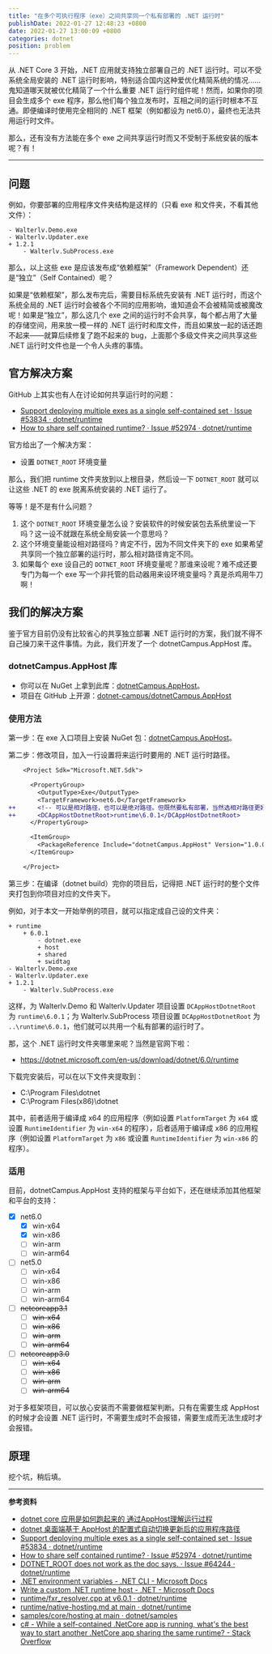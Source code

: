 ```yaml
---
title: "在多个可执行程序（exe）之间共享同一个私有部署的 .NET 运行时"
publishDate: 2022-01-27 12:48:23 +0800
date: 2022-01-27 13:00:09 +0800
categories: dotnet
position: problem
---
```


从 .NET Core 3 开始，.NET 应用就支持独立部署自己的 .NET 运行时。可以不受系统全局安装的 .NET 运行时影响，特别适合国内这种爱优化精简系统的情况……鬼知道哪天就被优化精简了一个什么重要 .NET 运行时组件呢！然而，如果你的项目会生成多个 exe 程序，那么他们每个独立发布时，互相之间的运行时根本不互通。即便编译时使用完全相同的 .NET 框架（例如都设为 net6.0），最终也无法共用运行时文件。

那么，还有没有方法能在多个 exe 之间共享运行时而又不受制于系统安装的版本呢？有！

---

<div id="toc"></div>

## 问题

例如，你要部署的应用程序文件夹结构是这样的（只看 exe 和文件夹，不看其他文件）：

```
- Walterlv.Demo.exe
- Walterlv.Updater.exe
+ 1.2.1
    - Walterlv.SubProcess.exe
```

那么，以上这些 exe 是应该发布成“依赖框架”（Framework Dependent）还是“独立”（Self Contained）呢？

如果是“依赖框架”，那么发布完后，需要目标系统先安装有 .NET 运行时，而这个系统全局的 .NET 运行时会被各个不同的应用影响，谁知道会不会被精简或被魔改呢！如果是“独立”，那么这几个 exe 之间的运行时不会共享，每个都占用了大量的存储空间，用来放一模一样的 .NET 运行时和库文件，而且如果放一起的话还跑不起来——就算后续修复了跑不起来的 bug，上面那个多级文件夹之间共享这些 .NET 运行时文件也是一个令人头疼的事情。

## 官方解决方案

GitHub 上其实也有人在讨论如何共享运行时的问题：

- [Support deploying multiple exes as a single self-contained set · Issue #53834 · dotnet/runtime](https://github.com/dotnet/runtime/issues/53834)
- [How to share self contained runtime? · Issue #52974 · dotnet/runtime](https://github.com/dotnet/runtime/issues/52974)

官方给出了一个解决方案：

- 设置 `DOTNET_ROOT` 环境变量

那么，我们把 runtime 文件夹放到以上根目录，然后设一下 `DOTNET_ROOT` 就可以让这些 .NET 的 exe 脱离系统安装的 .NET 运行了。

等等！是不是有什么问题？

1. 这个 `DOTNET_ROOT` 环境变量怎么设？安装软件的时候安装包去系统里设一下吗？这一设不就跟在系统全局安装一个意思吗？
2. 这个环境变量能设相对路径吗？肯定不行，因为不同文件夹下的 exe 如果希望共享同一个独立部署的运行时，那么相对路径肯定不同。
3. 如果每个 exe 设自己的 `DOTNET_ROOT` 环境变量呢？那谁来设呢？难不成还要专门为每一个 exe 写一个非托管的启动器用来设环境变量吗？真是杀鸡用牛刀啊！

## 我们的解决方案

鉴于官方目前仍没有比较省心的共享独立部署 .NET 运行时的方案，我们就不得不自己操刀来干这件事情。为此，我们开发了一个 dotnetCampus.AppHost 库。

### dotnetCampus.AppHost 库

- 你可以在 NuGet 上拿到此库：[dotnetCampus.AppHost](https://www.nuget.org/packages/dotnetCampus.AppHost)。
- 项目在 GitHub 上开源：[dotnet-campus/dotnetCampus.AppHost](https://github.com/dotnet-campus/dotnetCampus.AppHost)

### 使用方法

第一步：在 exe 入口项目上安装 NuGet 包：[dotnetCampus.AppHost](https://www.nuget.org/packages/dotnetCampus.AppHost)。

第二步：修改项目，加入一行设置将来运行时要用的 .NET 运行时路径。

```diff
    <Project Sdk="Microsoft.NET.Sdk">

      <PropertyGroup>
        <OutputType>Exe</OutputType>
        <TargetFramework>net6.0</TargetFramework>
++      <!-- 可以是相对路径，也可以是绝对路径。但既然要私有部署，当然选相对路径更好。这里瞎写一个 runtime\6.0.1 -->
++      <DCAppHostDotnetRoot>runtime\6.0.1</DCAppHostDotnetRoot>
      </PropertyGroup>

      <ItemGroup>
        <PackageReference Include="dotnetCampus.AppHost" Version="1.0.0-alpha04" />
      </ItemGroup>

    </Project>
```

第三步：在编译（dotnet build）完你的项目后，记得把 .NET 运行时的整个文件夹打包到你项目对应的文件夹下。

例如，对于本文一开始举例的项目，就可以指定成自己设的文件夹：

```
+ runtime
    + 6.0.1
        - dotnet.exe
        + host
        + shared
        + swidtag
- Walterlv.Demo.exe
- Walterlv.Updater.exe
+ 1.2.1
    - Walterlv.SubProcess.exe
```

这样，为 Walterlv.Demo 和 Walterlv.Updater 项目设置 `DCAppHostDotnetRoot` 为 `runtime\6.0.1`；为 Walterlv.SubProcess 项目设置 `DCAppHostDotnetRoot` 为 `..\runtime\6.0.1`，他们就可以共用一个私有部署的运行时了。

那，这个 .NET 运行时文件夹哪里来呢？当然是官网下啦：

- <https://dotnet.microsoft.com/en-us/download/dotnet/6.0/runtime>

下载完安装后，可以在以下文件夹提取到：

* C:\Program Files\dotnet
* C:\Program Files(x86)\dotnet

其中，前者适用于编译成 x64 的应用程序（例如设置 `PlatformTarget` 为 `x64` 或设置 `RuntimeIdentifier` 为 `win-x64` 的程序），后者适用于编译成 x86 的应用程序（例如设置 `PlatformTarget` 为 `x86` 或设置 `RuntimeIdentifier` 为 `win-x86` 的程序）。

### 适用

目前，dotnetCampus.AppHost 支持的框架与平台如下，还在继续添加其他框架和平台的支持：

- [x] net6.0
    - [x] win-x64
    - [x] win-x86
    - [ ] win-arm
    - [ ] win-arm64
- [ ] net5.0
    - [ ] win-x64
    - [ ] win-x86
    - [ ] win-arm
    - [ ] win-arm64
- [ ] ~~netcoreapp3.1~~
    - [ ] ~~win-x64~~
    - [ ] ~~win-x86~~
    - [ ] ~~win-arm~~
    - [ ] ~~win-arm64~~
- [ ] ~~netcoreapp3.0~~
    - [ ] ~~win-x64~~
    - [ ] ~~win-x86~~
    - [ ] ~~win-arm~~
    - [ ] ~~win-arm64~~

对于多框架项目，可以放心安装而不需要做框架判断。只有在需要生成 AppHost 的时候才会设置 .NET 运行时，不需要生成时不会报错，需要生成而无法生成时才会报错。

## 原理

挖个坑，稍后填。

---

**参考资料**

- [dotnet core 应用是如何跑起来的 通过AppHost理解运行过程](https://blog.lindexi.com/post/dotnet-core-%E5%BA%94%E7%94%A8%E6%98%AF%E5%A6%82%E4%BD%95%E8%B7%91%E8%B5%B7%E6%9D%A5%E7%9A%84-%E9%80%9A%E8%BF%87AppHost%E7%90%86%E8%A7%A3%E8%BF%90%E8%A1%8C%E8%BF%87%E7%A8%8B.html)
- [dotnet 桌面端基于 AppHost 的配置式自动切换更新后的应用程序路径](https://blog.lindexi.com/post/dotnet-%E6%A1%8C%E9%9D%A2%E7%AB%AF%E5%9F%BA%E4%BA%8E-AppHost-%E7%9A%84%E9%85%8D%E7%BD%AE%E5%BC%8F%E8%87%AA%E5%8A%A8%E5%88%87%E6%8D%A2%E6%9B%B4%E6%96%B0%E5%90%8E%E7%9A%84%E5%BA%94%E7%94%A8%E7%A8%8B%E5%BA%8F%E8%B7%AF%E5%BE%84.html)
- [Support deploying multiple exes as a single self-contained set · Issue #53834 · dotnet/runtime](https://github.com/dotnet/runtime/issues/53834)
- [How to share self contained runtime? · Issue #52974 · dotnet/runtime](https://github.com/dotnet/runtime/issues/52974)
- [DOTNET_ROOT does not work as the doc says. · Issue #64244 · dotnet/runtime](https://github.com/dotnet/runtime/issues/64244)
- [.NET environment variables - .NET CLI - Microsoft Docs](https://docs.microsoft.com/en-us/dotnet/core/tools/dotnet-environment-variables#dotnet_root-dotnet_rootx86)
- [Write a custom .NET runtime host - .NET - Microsoft Docs](https://docs.microsoft.com/en-us/dotnet/core/tutorials/netcore-hosting)
- [runtime/fxr_resolver.cpp at v6.0.1 · dotnet/runtime](https://github.com/dotnet/runtime/blob/v6.0.1/src/native/corehost/fxr_resolver.cpp#L55)
- [runtime/native-hosting.md at main · dotnet/runtime](https://github.com/dotnet/runtime/blob/main/docs/design/features/native-hosting.md)
- [samples/core/hosting at main · dotnet/samples](https://github.com/dotnet/samples/tree/main/core/hosting)
- [c# - While a self-contained .NetCore app is running, what's the best way to start another .NetCore app sharing the same runtime? - Stack Overflow](https://stackoverflow.com/q/63222315/6233938)
